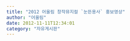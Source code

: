 ```yaml
---
title: "2012 어울림 창작뮤지컬 `눈뜬용사` 홍보영상"
author: "어울림"
date: 2012-11-11T12:34:01
category: "자유게시판"
---
```



